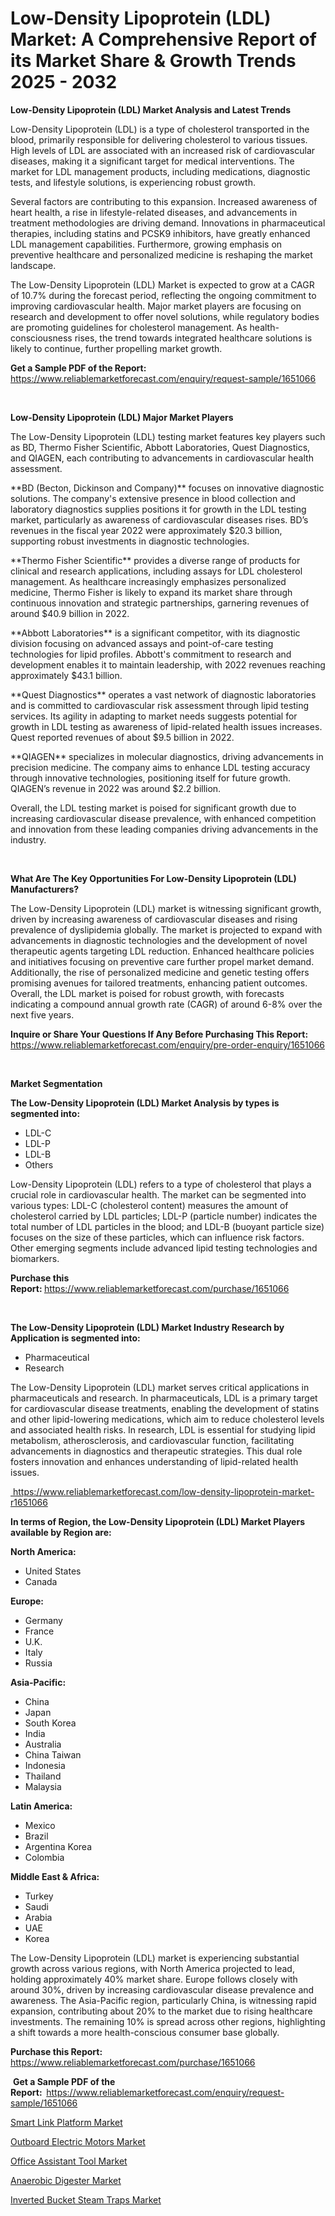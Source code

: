 <p><h1>Low-Density Lipoprotein (LDL) Market: A Comprehensive Report of its Market Share & Growth Trends 2025 - 2032</h1></p><p><strong>Low-Density Lipoprotein (LDL) Market Analysis and Latest Trends</strong></p>
<p><p>Low-Density Lipoprotein (LDL) is a type of cholesterol transported in the blood, primarily responsible for delivering cholesterol to various tissues. High levels of LDL are associated with an increased risk of cardiovascular diseases, making it a significant target for medical interventions. The market for LDL management products, including medications, diagnostic tests, and lifestyle solutions, is experiencing robust growth.</p><p>Several factors are contributing to this expansion. Increased awareness of heart health, a rise in lifestyle-related diseases, and advancements in treatment methodologies are driving demand. Innovations in pharmaceutical therapies, including statins and PCSK9 inhibitors, have greatly enhanced LDL management capabilities. Furthermore, growing emphasis on preventive healthcare and personalized medicine is reshaping the market landscape. </p><p>The Low-Density Lipoprotein (LDL) Market is expected to grow at a CAGR of 10.7% during the forecast period, reflecting the ongoing commitment to improving cardiovascular health. Major market players are focusing on research and development to offer novel solutions, while regulatory bodies are promoting guidelines for cholesterol management. As health-consciousness rises, the trend towards integrated healthcare solutions is likely to continue, further propelling market growth.</p></p>
<p><strong>Get a Sample PDF of the Report:&nbsp;</strong> <a href="https://www.reliablemarketforecast.com/enquiry/request-sample/1651066?utm_campaign=2011&utm_medium=2&utm_source=Github&utm_content=ia&utm_term=23032025&utm_id=low-density-lipoprotein-ldl">https://www.reliablemarketforecast.com/enquiry/request-sample/1651066</a></p>
<p>&nbsp;</p>
<p><strong>Low-Density Lipoprotein (LDL) Major Market Players</strong></p>
<p><p>The Low-Density Lipoprotein (LDL) testing market features key players such as BD, Thermo Fisher Scientific, Abbott Laboratories, Quest Diagnostics, and QIAGEN, each contributing to advancements in cardiovascular health assessment.</p><p>**BD (Becton, Dickinson and Company)** focuses on innovative diagnostic solutions. The company's extensive presence in blood collection and laboratory diagnostics supplies positions it for growth in the LDL testing market, particularly as awareness of cardiovascular diseases rises. BD’s revenues in the fiscal year 2022 were approximately $20.3 billion, supporting robust investments in diagnostic technologies.</p><p>**Thermo Fisher Scientific** provides a diverse range of products for clinical and research applications, including assays for LDL cholesterol management. As healthcare increasingly emphasizes personalized medicine, Thermo Fisher is likely to expand its market share through continuous innovation and strategic partnerships, garnering revenues of around $40.9 billion in 2022.</p><p>**Abbott Laboratories** is a significant competitor, with its diagnostic division focusing on advanced assays and point-of-care testing technologies for lipid profiles. Abbott's commitment to research and development enables it to maintain leadership, with 2022 revenues reaching approximately $43.1 billion.</p><p>**Quest Diagnostics** operates a vast network of diagnostic laboratories and is committed to cardiovascular risk assessment through lipid testing services. Its agility in adapting to market needs suggests potential for growth in LDL testing as awareness of lipid-related health issues increases. Quest reported revenues of about $9.5 billion in 2022.</p><p>**QIAGEN** specializes in molecular diagnostics, driving advancements in precision medicine. The company aims to enhance LDL testing accuracy through innovative technologies, positioning itself for future growth. QIAGEN’s revenue in 2022 was around $2.2 billion.</p><p>Overall, the LDL testing market is poised for significant growth due to increasing cardiovascular disease prevalence, with enhanced competition and innovation from these leading companies driving advancements in the industry.</p></p>
<p>&nbsp;</p>
<p><strong>What Are The Key Opportunities For Low-Density Lipoprotein (LDL) Manufacturers?</strong></p>
<p><p>The Low-Density Lipoprotein (LDL) market is witnessing significant growth, driven by increasing awareness of cardiovascular diseases and rising prevalence of dyslipidemia globally. The market is projected to expand with advancements in diagnostic technologies and the development of novel therapeutic agents targeting LDL reduction. Enhanced healthcare policies and initiatives focusing on preventive care further propel market demand. Additionally, the rise of personalized medicine and genetic testing offers promising avenues for tailored treatments, enhancing patient outcomes. Overall, the LDL market is poised for robust growth, with forecasts indicating a compound annual growth rate (CAGR) of around 6-8% over the next five years.</p></p>
<p><strong>Inquire or Share Your Questions If Any Before Purchasing This Report:</strong> <a href="https://www.reliablemarketforecast.com/enquiry/pre-order-enquiry/1651066?utm_campaign=2011&utm_medium=2&utm_source=Github&utm_content=ia&utm_term=23032025&utm_id=low-density-lipoprotein-ldl">https://www.reliablemarketforecast.com/enquiry/pre-order-enquiry/1651066</a></p>
<p>&nbsp;</p>
<p><strong>Market Segmentation</strong></p>
<p><strong>The Low-Density Lipoprotein (LDL) Market Analysis by types is segmented into:</strong></p>
<p><ul><li>LDL-C</li><li>LDL-P</li><li>LDL-B</li><li>Others</li></ul></p>
<p><p>Low-Density Lipoprotein (LDL) refers to a type of cholesterol that plays a crucial role in cardiovascular health. The market can be segmented into various types: LDL-C (cholesterol content) measures the amount of cholesterol carried by LDL particles; LDL-P (particle number) indicates the total number of LDL particles in the blood; and LDL-B (buoyant particle size) focuses on the size of these particles, which can influence risk factors. Other emerging segments include advanced lipid testing technologies and biomarkers.</p></p>
<p><strong>Purchase this Report:&nbsp;</strong><a href="https://www.reliablemarketforecast.com/purchase/1651066?utm_campaign=2011&utm_medium=2&utm_source=Github&utm_content=ia&utm_term=23032025&utm_id=low-density-lipoprotein-ldl">https://www.reliablemarketforecast.com/purchase/1651066</a></p>
<p>&nbsp;</p>
<p><strong>The Low-Density Lipoprotein (LDL) Market Industry Research by Application is segmented into:</strong></p>
<p><ul><li>Pharmaceutical</li><li>Research</li></ul></p>
<p><p>The Low-Density Lipoprotein (LDL) market serves critical applications in pharmaceuticals and research. In pharmaceuticals, LDL is a primary target for cardiovascular disease treatments, enabling the development of statins and other lipid-lowering medications, which aim to reduce cholesterol levels and associated health risks. In research, LDL is essential for studying lipid metabolism, atherosclerosis, and cardiovascular function, facilitating advancements in diagnostics and therapeutic strategies. This dual role fosters innovation and enhances understanding of lipid-related health issues.</p></p>
<p><a href="https://www.reliablemarketforecast.com/low-density-lipoprotein-market-r1651066?utm_campaign=2011&utm_medium=2&utm_source=Github&utm_content=ia&utm_term=23032025&utm_id=low-density-lipoprotein-ldl">&nbsp;https://www.reliablemarketforecast.com/low-density-lipoprotein-market-r1651066</a></p>
<p><strong>In terms of Region, the Low-Density Lipoprotein (LDL) Market Players available by Region are:</strong></p>
<p>
    <p> <strong> North America: </strong>
        <ul>
            <li>United States</li>
            <li>Canada</li>
        </ul>
        </p> 
    <p> <strong> Europe: </strong>
        <ul>
            <li>Germany</li>
            <li>France</li>
            <li>U.K.</li>
            <li>Italy</li>
            <li>Russia</li>
        </ul>
        </p> 
    <p> <strong> Asia-Pacific: </strong>
        <ul>
            <li>China</li>
            <li>Japan</li>
            <li>South Korea</li>
            <li>India</li>
            <li>Australia</li>
            <li>China Taiwan</li>
            <li>Indonesia</li>
            <li>Thailand</li>
            <li>Malaysia</li>
        </ul>
        </p> 
    <p> <strong> Latin America: </strong>
        <ul>
            <li>Mexico</li>
            <li>Brazil</li>
            <li>Argentina Korea</li>
            <li>Colombia</li>
        </ul>
        </p> 
    <p> <strong> Middle East & Africa: </strong>
        <ul>
            <li>Turkey</li>
            <li>Saudi</li>
            <li>Arabia</li>
            <li>UAE</li>
            <li>Korea</li>
        </ul>
    </p>
    </p>
<p><p>The Low-Density Lipoprotein (LDL) market is experiencing substantial growth across various regions, with North America projected to lead, holding approximately 40% market share. Europe follows closely with around 30%, driven by increasing cardiovascular disease prevalence and awareness. The Asia-Pacific region, particularly China, is witnessing rapid expansion, contributing about 20% to the market due to rising healthcare investments. The remaining 10% is spread across other regions, highlighting a shift towards a more health-conscious consumer base globally.</p></p>
<p><strong>Purchase this Report: </strong><a href="https://www.reliablemarketforecast.com/purchase/1651066?utm_campaign=2011&utm_medium=2&utm_source=Github&utm_content=ia&utm_term=23032025&utm_id=low-density-lipoprotein-ldl">https://www.reliablemarketforecast.com/purchase/1651066</a></p>
<p>&nbsp;<strong>Get a Sample PDF of the Report:&nbsp;&nbsp;</strong><a href="https://www.reliablemarketforecast.com/enquiry/request-sample/1651066?utm_campaign=2011&utm_medium=2&utm_source=Github&utm_content=ia&utm_term=23032025&utm_id=low-density-lipoprotein-ldl">https://www.reliablemarketforecast.com/enquiry/request-sample/1651066</a></p>
<p><strong></strong></p>
<p><p><a href="https://github.com/bettysbozer/Market-Research-Report-List-1/blob/main/smart-link-platform-market.md?utm_campaign=2011&utm_medium=2&utm_source=Github&utm_content=ia&utm_term=23032025&utm_id=low-density-lipoprotein-ldl">Smart Link Platform Market</a></p><p><a href="https://www.linkedin.com/pulse/future-outboard-electric-motors-market-industry-overview-growth-q5fpe?utm_campaign=2011&utm_medium=2&utm_source=Github&utm_content=ia&utm_term=23032025&utm_id=low-density-lipoprotein-ldl">Outboard Electric Motors Market</a></p><p><a href="https://github.com/safurdorthu8/Market-Research-Report-List-1/blob/main/office-assistant-tool-market.md?utm_campaign=2011&utm_medium=2&utm_source=Github&utm_content=ia&utm_term=23032025&utm_id=low-density-lipoprotein-ldl">Office Assistant Tool Market</a></p><p><a href="https://www.linkedin.com/pulse/analyzing-anaerobic-digester-market-growth-revenue-trends-zhnde?utm_campaign=2011&utm_medium=2&utm_source=Github&utm_content=ia&utm_term=23032025&utm_id=low-density-lipoprotein-ldl">Anaerobic Digester Market</a></p><p><a href="https://www.linkedin.com/pulse/inverted-bucket-steam-traps-market-size-overview-comprehensive-roqse?utm_campaign=2011&utm_medium=2&utm_source=Github&utm_content=ia&utm_term=23032025&utm_id=low-density-lipoprotein-ldl">Inverted Bucket Steam Traps Market</a></p></p>